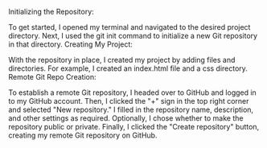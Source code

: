 Initializing the Repository:

To get started, I opened my terminal and navigated to the desired project directory.
Next, I used the git init command to initialize a new Git repository in that directory.
Creating My Project:

With the repository in place, I created my project by adding files and directories. For example, I created an index.html file and a css directory.
Remote Git Repo Creation:

To establish a remote Git repository, I headed over to GitHub and logged in to my GitHub account.
Then, I clicked the "+" sign in the top right corner and selected "New repository."
I filled in the repository name, description, and other settings as required.
Optionally, I chose whether to make the repository public or private.
Finally, I clicked the "Create repository" button, creating my remote Git repository on GitHub.